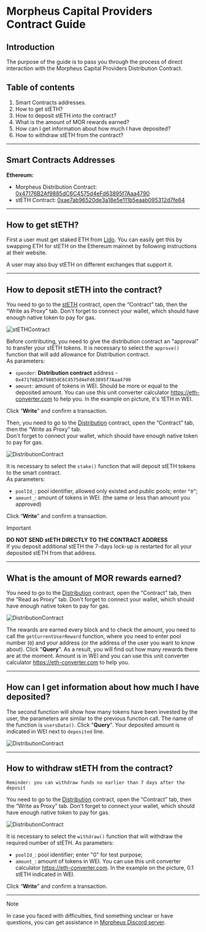 # Morpheus Capital Providers Contract Guide

## Introduction
The purpose of the guide is to pass you through the process of direct interaction with the Morpheus Capital Providers Distribution Contract.

## Table of contents
1) Smart Contracts addresses.
2) How to get stETH?
3) How to deposit stETH into the contract? 
4) What is the amount of MOR rewards earned? 
5) How can I get information about how much I have deposited?
6) How to withdraw stETH from the contract?

---

## Smart Contracts Addresses 
**Ethereum:**
- Morpheus Distribution Contract: [0x47176B2Af9885dC6C4575d4eFd63895f7Aaa4790](https://etherscan.io/address/0x47176B2Af9885dC6C4575d4eFd63895f7Aaa4790) 
- stETH Contract: [0xae7ab96520de3a18e5e111b5eaab095312d7fe84](https://etherscan.io/address/0xae7ab96520de3a18e5e111b5eaab095312d7fe84)

---

## How to get stETH?
First a user must get staked ETH from [Lido](https://lido.fi/). You can easily get this by swapping ETH for stETH on the Ethereum mainnet by following instructions at their website.  

A user may also buy stETH on different exchanges that support it.  

---

## How to deposit stETH into the contract?
You need to go to the [stETH](https://etherscan.io/address/0xae7ab96520de3a18e5e111b5eaab095312d7fe84#writeProxyContract) contract, open the “Contract” tab, then the “Write as Proxy” tab. Don't forget to connect your wallet, which should have enough native token to pay for gas.

![stETHContract](https://github.com/antonbosss/fantastic-bassoon/blob/main/MorpheusGuide/approval.png)

Before contributing, you need to give the distribution contract an "approval" to transfer your stETH tokens. It is necessary to select the `approve()` function that will add allowance for Distribution contract.  
As parameters:
- `spender`: **Distribution contract** address - `0x47176B2Af9885dC6C4575d4eFd63895f7Aaa4790`
- `amount`: amount of tokens in WEI. Should be more or equal to the deposited amount. You can use this unit converter calculator https://eth-converter.com to help you. In the example on picture, it's 1ETH in WEI.

Click “**Write**” and confirm a transaction.

Then, you need to go to the [Distribution](https://etherscan.io/address/0x47176B2Af9885dC6C4575d4eFd63895f7Aaa4790#writeProxyContract) contract, open the “Contract” tab, then the “Write as Proxy” tab.   
Don't forget to connect your wallet, which should have enough native token to pay for gas.

![DistributionContract](https://github.com/antonbosss/fantastic-bassoon/blob/main/MorpheusGuide/deposit.png)

It is necessary to select the `stake()` function that will deposit stETH tokens to the smart contract.   
As parameters:
- `poolId_`: pool identifier, allowed only existed and public pools; enter `“0”`;
- `amount_`: amount of tokens in WEI. (the same or less than amount you approved)

Click “**Write**” and confirm a transaction.

> [!IMPORTANT]
> **DO NOT SEND stETH DIRECTLY TO THE CONTRACT ADDRESS**  
> If you deposit additional stETH the 7-days lock-up is restarted for all your deposited stETH from that address.

---

## What is the amount of MOR rewards earned? 
You need to go to the [Distribution](https://etherscan.io/address/0x47176B2Af9885dC6C4575d4eFd63895f7Aaa4790#readProxyContract) contract, open the “Contract” tab, then the “Read as Proxy” tab. Don't forget to connect your wallet, which should have enough native token to pay for gas.

![DistributionContract](https://github.com/antonbosss/fantastic-bassoon/blob/main/MorpheusGuide/rewards.png)

The rewards are earned every block and to check the amount, you need to call the `getCurrentUserReward` function, where you need to enter pool number (`0`) and your address (or the address of the user you want to know about). Click "**Query**". As a result, you will find out how many rewards there are at the moment. Amount is in WEI and you can use this unit converter calculator https://eth-converter.com to help you. 

---

## How can I get information about how much I have deposited? 
The second function will show how many tokens have been invested by the user, the parameters are similar to the previous function call. The name of the function is `usersData()`. Click "**Query**". Your deposited amount is indicated in WEI next to `deposited` line.

![DistributionContract](https://github.com/antonbosss/fantastic-bassoon/blob/main/MorpheusGuide/deposited.png)

---

## How to withdraw stETH from the contract?
`Reminder: you can withdraw funds no earlier than 7 days after the deposit`  

You need to go to the [Distribution](https://etherscan.io/address/0x47176B2Af9885dC6C4575d4eFd63895f7Aaa4790#writeProxyContract) contract, open the “Contract” tab, then the “Write as Proxy” tab. Don't forget to connect your wallet, which should have enough native token to pay for gas.

![DistributionContract](https://github.com/antonbosss/fantastic-bassoon/blob/main/MorpheusGuide/withdraw.png)

It is necessary to select the `withdraw()` function that will withdraw the required number of stETH. 
As parameters:
- `poolId_`: pool identifier; enter "0" for test purpose;
- `amount_`: amount of tokens in WEI. You can use this unit converter calculator https://eth-converter.com. In the example on the picture, 0.1 stETH indicated in WEI.

Click “**Write**” and confirm a transaction.

---

> [!NOTE]  
> In case you faced with difficulties, find something unclear or have questions, you can get assistance in [Morpheus Discord server](https://discord.com/channels/1151741790408429580/1183666837460897832).

